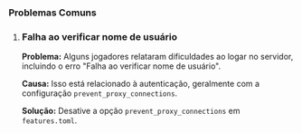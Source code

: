 ### Problemas Comuns

1.  ### Falha ao verificar nome de usuário

    **Problema:** Alguns jogadores relataram dificuldades ao logar no servidor, incluindo o erro "Falha ao verificar nome de usuário".

    **Causa:** Isso está relacionado à autenticação, geralmente com a configuração `prevent_proxy_connections`.

    **Solução:** Desative a opção `prevent_proxy_connections` em `features.toml`.
